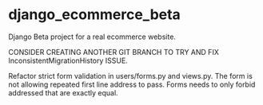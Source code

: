 # django_ecommerce_beta
Django Beta project for a real ecommerce website.

CONSIDER CREATING ANOTHER GIT BRANCH TO TRY AND FIX  InconsistentMigrationHistory ISSUE. 

Refactor strict form validation in users/forms.py and views.py. The form is not allowing repeated first line address to pass. Forms needs to only forbid addressed that are exactly equal.  